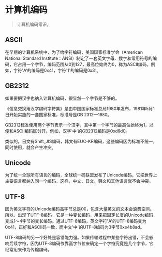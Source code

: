 # 计算机编码

> 计算机编码常识。

## ASCII

在早期的计算机系统中，为了给字符编码，美国国家标准学会（American National Standard Institute：ANSI）制定了一套英文字母、数字和常用符号的编码，它占用一个字节，编码范围从0到127，最高位始终为0，称为ASCII编码。例如，字符'A'的编码是0x41，字符'1'的编码是0x31。

## GB2312

如果要把汉字也纳入计算机编码，很显然一个字节是不够的。

《信息交换用汉字编码字符集》是由中国国家标准总局1980年发布，1981年5月1日开始实施的一套国家标准，标准号是GB 2312—1980。

GB2312标准使用两个字节表示一个汉字，其中第一个字节的最高位始终为1，以便和ASCII编码区分开。例如，汉字'中'的GB2312编码是0xd6d0。

类似的，日文有Shift_JIS编码，韩文有EUC-KR编码，这些编码因为标准不统一，同时使用，就会产生冲突。

## Unicode

为了统一全球所有语言的编码，全球统一码联盟发布了Unicode编码，它把世界上主要语言都纳入同一个编码，这样，中文、日文、韩文和其他语言就不会冲突。

## UTF-8

因为英文字符的Unicode编码高字节总是00，包含大量英文的文本会浪费空间，所以，出现了UTF-8编码，它是一种变长编码，用来把固定长度的Unicode编码变成1～4字节的变长编码。通过UTF-8编码，英文字符'A'的UTF-8编码变为0x41，正好和ASCII码一致，而中文'中'的UTF-8编码为3字节0xe4b8ad。

UTF-8编码的另一个好处是容错能力强。如果传输过程中某些字符出错，不会影响后续字符，因为UTF-8编码依靠高字节位来确定一个字符究竟是几个字节，它经常用来作为传输编码。
